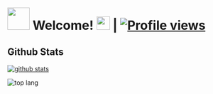# <img src="https://i.pinimg.com/originals/01/63/6c/01636c5434cd0462086620c60fdfec16.gif" width="50px"> Welcome! <img src="https://raw.githubusercontent.com/MartinHeinz/MartinHeinz/master/wave.gif" width="30px"> | [![Profile views](https://gpvc.arturio.dev/vasu-chaubey)](https://github.com/vasu-chaubey)



##   **Github Stats**
[![github stats](https://github-readme-stats.vercel.app/api?username=vasu-chaubey&show_icons=true&theme=cobalt&count_private=true)](https://github.com/vasu-chaubey)

![top lang](https://github-readme-stats.vercel.app/api/top-langs?username=vasu-chaubey&show_icons=true&theme=tokyonight&layout=compact)

